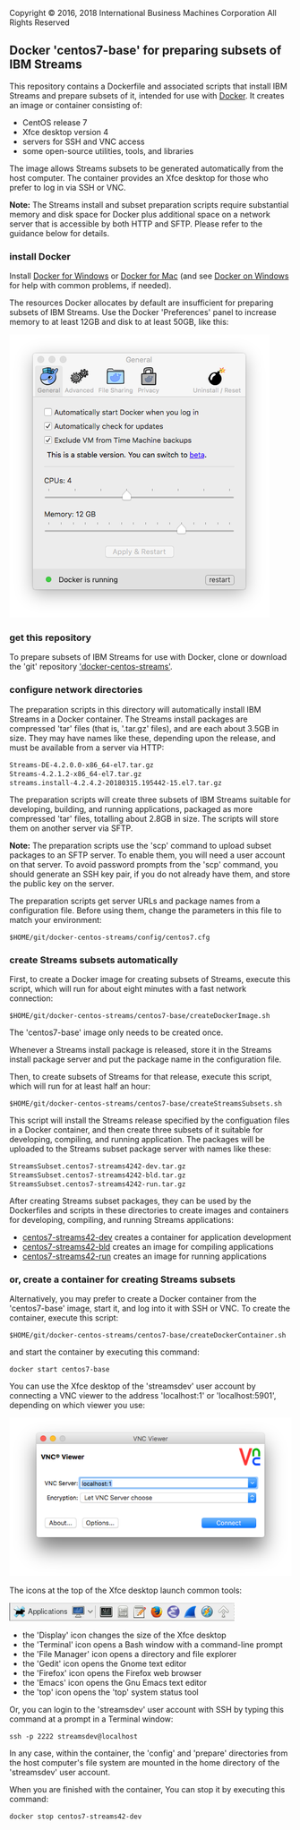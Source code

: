 Copyright &copy; 2016, 2018  International Business Machines Corporation
All Rights Reserved


## Docker 'centos7-base' for preparing subsets of IBM Streams

This repository contains a Dockerfile and associated scripts that install IBM Streams and prepare subsets of it, intended for use with [Docker](https://www.docker.com/). It creates an image or container consisting of:

* CentOS release 7
* Xfce desktop version 4
* servers for SSH and VNC access
* some open-source utilities, tools, and libraries

The image allows Streams subsets to be generated automatically from the host computer. The container provides an Xfce desktop for those who prefer to log in via SSH or VNC.

**Note:** The Streams install and subset preparation scripts require substantial memory and disk space for Docker plus additional space on a network server that is accessible by both HTTP and SFTP. Please refer to the guidance below for details.


### install Docker

Install [Docker for Windows](https://docs.docker.com/windows/) or [Docker for Mac](https://docs.docker.com/mac/) (and see [Docker on Windows](https://developer.ibm.com/bluemix/2015/04/16/installing-docker-windows-fixes-common-problems/) for help with common problems, if needed).

The resources Docker allocates by default are insufficient for preparing subsets of IBM Streams. Use the Docker 'Preferences' panel to increase memory to at least 12GB and disk to at least 50GB, like this:

![Docker preferences->General panel](../README.images/Docker-preferences-general-panel.png)


### get this repository

To prepare subsets of IBM Streams for use with Docker, clone or download the 'git' repository ['docker-centos-streams'](https://github.com/ejpring/docker-centos-streams).


### configure network directories

The preparation scripts in this directory will automatically install IBM Streams in a Docker container. The Streams install packages are compressed 'tar' files (that is, '.tar.gz' files), and are each about 3.5GB in size. They may have names like these, depending upon the release, and must be available from a server via HTTP:

    Streams-DE-4.2.0.0-x86_64-el7.tar.gz 
    Streams-4.2.1.2-x86_64-el7.tar.gz
    streams.install-4.2.4.2-20180315.195442-15.el7.tar.gz

The preparation scripts will create three subsets of IBM Streams suitable for developing, building, and running applications, packaged as more compressed 'tar' files, totalling about 2.8GB in size. The scripts will store them on another server via SFTP.

**Note:** The preparation scripts use the 'scp' command to upload subset packages to an SFTP server. To enable them, you will need a user account on that server. To avoid password prompts from the 'scp' command, you should generate an SSH key pair, if you do not already have them, and store the public key on the server.

The preparation scripts get server URLs and package names from a configuration file. Before using them, change the parameters in this file to match your environment:

    $HOME/git/docker-centos-streams/config/centos7.cfg


### create Streams subsets automatically

First, to create a Docker image for creating subsets of Streams, execute this script, which will run for about eight minutes with a fast network connection:

    $HOME/git/docker-centos-streams/centos7-base/createDockerImage.sh

The 'centos7-base' image only needs to be created once.

Whenever a Streams install package is released, store it in the Streams install package server and put the package name in the configuration file.

Then, to create subsets of Streams for that release, execute this script, which will run for at least half an hour:

    $HOME/git/docker-centos-streams/centos7-base/createStreamsSubsets.sh

This script will install the Streams release specified by the configuation files in a Docker container, and then create three subsets of it suitable for developing, compiling, and running application. The packages will be uploaded to the Streams subset package server with names like these:

    StreamsSubset.centos7-streams4242-dev.tar.gz
    StreamsSubset.centos7-streams4242-bld.tar.gz
    StreamsSubset.centos7-streams4242-run.tar.gz 

After creating Streams subset packages, they can be used by the Dockerfiles and scripts in these directories to create images and containers for developing, compiling, and running Streams applications:

* [centos7-streams42-dev](../centos7-streams42-dev) creates a container for application development
* [centos7-streams42-bld](../centos7-streams42-bld) creates an image for compiling applications
* [centos7-streams42-run](../centos7-streams42-run) creates an image for running applications


### or, create a container for creating Streams subsets

Alternatively, you may prefer to create a Docker container from the 'centos7-base' image, start it, and log into it with SSH or VNC. To create the container, execute this script:

    $HOME/git/docker-centos-streams/centos7-base/createDockerContainer.sh

and start the container by executing this command:

    docker start centos7-base

You can use the Xfce desktop of the 'streamsdev' user account by connecting a VNC viewer to the address 'localhost:1' or 'localhost:5901', depending on which viewer you use:

![VNC Viewer connect panel](../README.images/VNC-Viewer-connect-panel.png)

The icons at the top of the Xfce desktop launch common tools:

![Xfce toolbar icons](../README.images/Xfce-toolbar-icons.png)

* the 'Display' icon changes the size of the Xfce desktop
* the 'Terminal' icon opens a Bash window with a command-line prompt
* the 'File Manager' icon opens a directory and file explorer
* the 'Gedit' icon opens the Gnome text editor
* the 'Firefox' icon opens the Firefox web browser
* the 'Emacs' icon opens the Gnu Emacs text editor
* the 'top' icon opens the 'top' system status tool

Or, you can login to the 'streamsdev' user account with SSH by typing this command at a prompt in a Terminal window:

    ssh -p 2222 streamsdev@localhost

In any case, within the container, the 'config' and 'prepare' directories from the host computer's file system are mounted in the home directory of the 'streamsdev' user account.

When you are finished with the container, You can stop it by executing this command:

    docker stop centos7-streams42-dev


